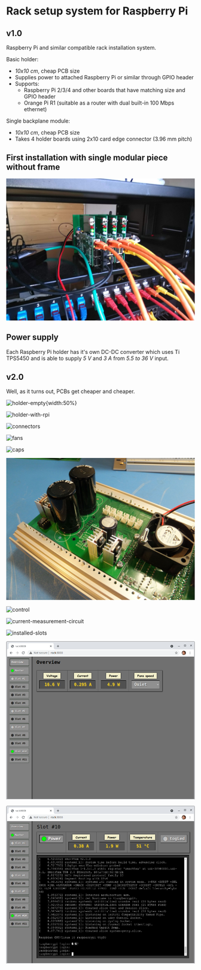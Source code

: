 # Rack setup system for Raspberry Pi

## v1.0

Raspberry Pi and similar compatible rack installation system.

Basic holder:
* *10x10 cm*, cheap PCB size
* Supplies power to attached Raspberry Pi or similar through GPIO header
* Supports:
  * Raspberry Pi 2/3/4 and other boards that have matching size and GPIO header
  * Orange Pi R1 (suitable as a router with dual built-in 100 Mbps ethernet)

Single backplane module:
* *10x10 cm*, cheap PCB size
* Takes 4 holder boards using 2x10 card edge connector (3.96 mm pitch)

## First installation with single modular piece without frame
![first installation](https://github.com/aehparta/rpi-rack-system/blob/master/images/rpi-rack-first-installation.jpg)

## Power supply

Each Raspberry Pi holder has it's own DC-DC converter which uses Ti TPS5450 and is able to supply *5 V* and *3 A* from *5.5 to 36 V* input.

## v2.0

Well, as it turns out, PCBs get cheaper and cheaper.

![holder-empty](https://github.com/aehparta/rpi-rack-system/blob/master/images/holder-empty.jpg){width:50%}

![holder-with-rpi](https://github.com/aehparta/rpi-rack-system/blob/master/images/holder-with-rpi.jpg)

![connectors](https://github.com/aehparta/rpi-rack-system/blob/master/images/connectors.jpg)

![fans](https://github.com/aehparta/rpi-rack-system/blob/master/images/fans.jpg)

![caps](https://github.com/aehparta/rpi-rack-system/blob/master/images/caps.jpg)

![active-bridge](https://github.com/aehparta/rpi-rack-system/blob/master/images/active-bridge.jpg)

![control](https://github.com/aehparta/rpi-rack-system/blob/master/images/control.jpg)

![current-measurement-circuit](https://github.com/aehparta/rpi-rack-system/blob/master/images/current-measurement-circuit.jpg)

![installed-slots](https://github.com/aehparta/rpi-rack-system/blob/master/images/installed-slots.jpg)

![ui-overview](https://github.com/aehparta/rpi-rack-system/blob/master/images/ui-overview.png)

![ui-slot-view](https://github.com/aehparta/rpi-rack-system/blob/master/images/ui-slot-view.png)


